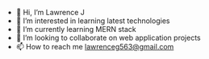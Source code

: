 - 👋 Hi, I’m Lawrence J
- 👀 I’m interested in learning latest technologies
- 🌱 I’m currently learning MERN stack
- 💞️ I’m looking to collaborate on web application projects
- 📫 How to reach me lawrenceg563@gmail.com

<!---
OrangeVenom563/OrangeVenom563 is a ✨ special ✨ repository because its `README.md` (this file) appears on your GitHub profile.
You can click the Preview link to take a look at your changes.
--->
